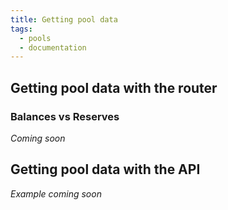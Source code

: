 ```yaml
---
title: Getting pool data
tags:
  - pools
  - documentation
---
```


## Getting pool data with the router

### Balances vs Reserves

_Coming soon_

## Getting pool data with the API

<!-- Danger. Do not use the API to execute ANY trades or liquidity transactions. For display purposes only. -->

_Example coming soon_
